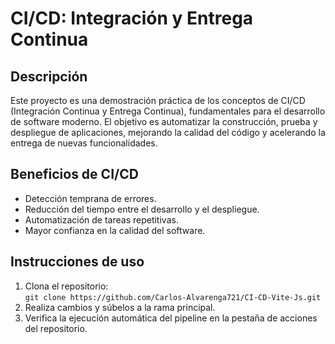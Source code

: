 # CI/CD: Integración y Entrega Continua

## Descripción
Este proyecto es una demostración práctica de los conceptos de CI/CD (Integración Continua y Entrega Continua), fundamentales para el desarrollo de software moderno. El objetivo es automatizar la construcción, prueba y despliegue de aplicaciones, mejorando la calidad del código y acelerando la entrega de nuevas funcionalidades.

## Beneficios de CI/CD

- Detección temprana de errores.
- Reducción del tiempo entre el desarrollo y el despliegue.
- Automatización de tareas repetitivas.
- Mayor confianza en la calidad del software.

## Instrucciones de uso

1. Clona el repositorio:  
   `git clone https://github.com/Carlos-Alvarenga721/CI-CD-Vite-Js.git`
2. Realiza cambios y súbelos a la rama principal.
3. Verifica la ejecución automática del pipeline en la pestaña de acciones del repositorio.

